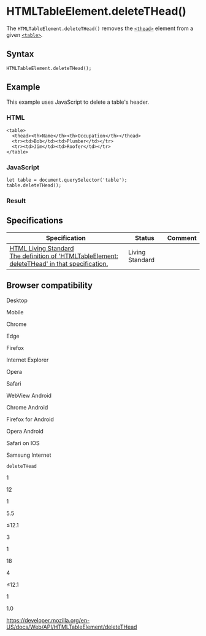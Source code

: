 # HTMLTableElement.deleteTHead()

The `HTMLTableElement.deleteTHead()` removes the [`<thead>`](https://developer.mozilla.org/en-US/docs/Web/HTML/Element/thead) element from a given [`<table>`](https://developer.mozilla.org/en-US/docs/Web/HTML/Element/table).

## Syntax

    HTMLTableElement.deleteTHead();

## Example

This example uses JavaScript to delete a table's header.

### HTML

    <table>
      <thead><th>Name</th><th>Occupation</th></thead>
      <tr><td>Bob</td><td>Plumber</td></tr>
      <tr><td>Jim</td><td>Roofer</td></tr>
    </table>

### JavaScript

    let table = document.querySelector('table');
    table.deleteTHead();

### Result

## Specifications

<table><thead><tr class="header"><th>Specification</th><th>Status</th><th>Comment</th></tr></thead><tbody><tr class="odd"><td><a href="https://html.spec.whatwg.org/multipage/#dom-table-deletethead">HTML Living Standard<br />
<span class="small">The definition of 'HTMLTableElement: deleteTHead' in that specification.</span></a></td><td><span class="spec-living">Living Standard</span></td><td></td></tr></tbody></table>

## Browser compatibility

Desktop

Mobile

Chrome

Edge

Firefox

Internet Explorer

Opera

Safari

WebView Android

Chrome Android

Firefox for Android

Opera Android

Safari on IOS

Samsung Internet

`deleteTHead`

1

12

1

5.5

≤12.1

3

1

18

4

≤12.1

1

1.0

<a href="https://developer.mozilla.org/en-US/docs/Web/API/HTMLTableElement/deleteTHead" class="_attribution-link">https://developer.mozilla.org/en-US/docs/Web/API/HTMLTableElement/deleteTHead</a>
